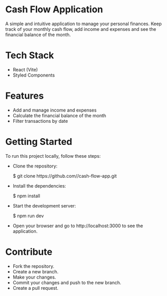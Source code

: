 <h1>Cash Flow Application</h1>

<p>A simple and intuitive application to manage your personal finances. Keep track of your monthly cash flow, add income and expenses and see the financial balance of the month.</p>

<h1>Tech Stack</h1>

<ul>
    <li>React (Vite)</li>
    <li>Styled Components</li>
</ul>

<h1>Features</h1>

<ul>
    <li>Add and manage income and expenses</li>
    <li>Calculate the financial balance of the month</li>
    <li>Filter transactions by date</li>
</ul>

<h1>Getting Started</h1>

<p>To run this project locally, follow these steps:</p>
<ul>
    <li>Clone the repository:</li>
    <p>$ git clone https://github.com/<username>/cash-flow-app.git</p>
    <li>Install the dependencies:</li>
    <p>$ npm install</p>
    <li>Start the development server:</li>
    <p>$ npm run dev</p>
    <li>Open your browser and go to http://localhost:3000 to see the application.</li>
</ul>

<h1>Contribute</h1>
<ul>
    <li>Fork the repository.</li>
    <li>Create a new branch.</li>
    <li>Make your changes.</li>
    <li>Commit your changes and push to the new branch.</li>
    <li>Create a pull request.</li>
</ul>

